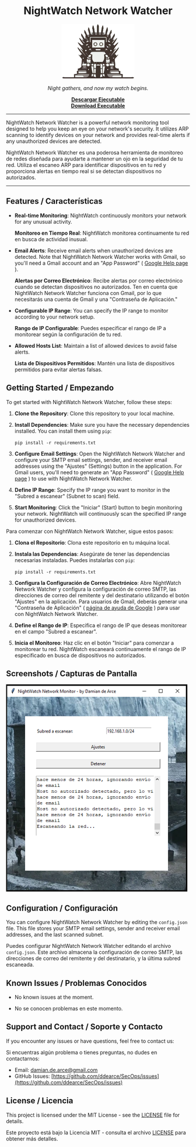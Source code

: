 <h1 align="center">NightWatch Network Watcher</h1>

<p align="center">
  <img src="nightwatch.png" alt="Nightwatch Logo" width="200">
</p>

<p align="center">
  <em>Night gathers, and now my watch begins.</em>
</p>

<div align="center">
  <a href="https://github.com/ddearce/SecOps/releases/tag/NightWatch"><strong>Descargar Ejecutable</strong></a>
</div>

<div align="center">
  <a href="https://github.com/ddearce/SecOps/releases/tag/NightWatch"><strong>Download Executable</strong></a>
</div>

---

NightWatch Network Watcher is a powerful network monitoring tool designed to help you keep an eye on your network's security. It utilizes ARP scanning to identify devices on your network and provides real-time alerts if any unauthorized devices are detected.

NightWatch Network Watcher es una poderosa herramienta de monitoreo de redes diseñada para ayudarte a mantener un ojo en la seguridad de tu red. Utiliza el escaneo ARP para identificar dispositivos en tu red y proporciona alertas en tiempo real si se detectan dispositivos no autorizados.

---

## Features / Características

- **Real-time Monitoring**: NightWatch continuously monitors your network for any unusual activity.
  
  **Monitoreo en Tiempo Real**: NightWatch monitorea continuamente tu red en busca de actividad inusual.

- **Email Alerts**: Receive email alerts when unauthorized devices are detected. Note that NightWatch Network Watcher works with Gmail, so you'll need a Gmail account and an "App Password" ( [Google Help page](https://support.google.com/accounts/answer/185833?hl=en) ).

  **Alertas por Correo Electrónico**: Recibe alertas por correo electrónico cuando se detectan dispositivos no autorizados. Ten en cuenta que NightWatch Network Watcher funciona con Gmail, por lo que necesitarás una cuenta de Gmail y una "Contraseña de Aplicación."

- **Configurable IP Range**: You can specify the IP range to monitor according to your network setup.
  
  **Rango de IP Configurable**: Puedes especificar el rango de IP a monitorear según la configuración de tu red.

- **Allowed Hosts List**: Maintain a list of allowed devices to avoid false alerts.
  
  **Lista de Dispositivos Permitidos**: Mantén una lista de dispositivos permitidos para evitar alertas falsas.

## Getting Started / Empezando

To get started with NightWatch Network Watcher, follow these steps:

1. **Clone the Repository**: Clone this repository to your local machine.

2. **Install Dependencies**: Make sure you have the necessary dependencies installed. You can install them using `pip`:
   
   `pip install -r requirements.txt`
   
4. **Configure Email Settings**: Open the NightWatch Network Watcher and configure your SMTP email settings, sender, and receiver email addresses using the "Ajustes" (Settings) button in the application. For Gmail users, you'll need to generate an "App Password" ( [Google Help page](https://support.google.com/accounts/answer/185833?hl=en) ) to use with NightWatch Network Watcher.

5. **Define IP Range**: Specify the IP range you want to monitor in the "Subred a escanear" (Subnet to scan) field.

6. **Start Monitoring**: Click the "Iniciar" (Start) button to begin monitoring your network. NightWatch will continuously scan the specified IP range for unauthorized devices.

Para comenzar con NightWatch Network Watcher, sigue estos pasos:

1. **Clona el Repositorio**: Clona este repositorio en tu máquina local.

2. **Instala las Dependencias**: Asegúrate de tener las dependencias necesarias instaladas. Puedes instalarlas con `pip`:
   
   `pip install -r requirements.txt`

3. **Configura la Configuración de Correo Electrónico**: Abre NightWatch Network Watcher y configura la configuración de correo SMTP, las direcciones de correo del remitente y del destinatario utilizando el botón "Ajustes" en la aplicación. Para usuarios de Gmail, deberás generar una "Contraseña de Aplicación" ( [página de ayuda de Google](https://support.google.com/accounts/answer/185833?hl=es) ) para usar con NightWatch Network Watcher.

4. **Define el Rango de IP**: Especifica el rango de IP que deseas monitorear en el campo "Subred a escanear".

5. **Inicia el Monitoreo**: Haz clic en el botón "Iniciar" para comenzar a monitorear tu red. NightWatch escaneará continuamente el rango de IP especificado en busca de dispositivos no autorizados.

## Screenshots / Capturas de Pantalla

![NightWatch Network Watcher Screenshot](screenshot.png)

## Configuration / Configuración

You can configure NightWatch Network Watcher by editing the `config.json` file. This file stores your SMTP email settings, sender and receiver email addresses, and the last scanned subnet.

Puedes configurar NightWatch Network Watcher editando el archivo `config.json`. Este archivo almacena la configuración de correo SMTP, las direcciones de correo del remitente y del destinatario, y la última subred escaneada.

## Known Issues / Problemas Conocidos

- No known issues at the moment.

- No se conocen problemas en este momento.

## Support and Contact / Soporte y Contacto

If you encounter any issues or have questions, feel free to contact us:

Si encuentras algún problema o tienes preguntas, no dudes en contactarnos:

- Email: damian.de.arce@gmail.com
- GitHub Issues: [https://github.com/ddearce/SecOps/issues](https://github.com/ddearce/SecOps/issues)

## License / Licencia

This project is licensed under the MIT License - see the [LICENSE](LICENSE) file for details.

Este proyecto está bajo la Licencia MIT - consulta el archivo [LICENSE](LICENSE) para obtener más detalles.


